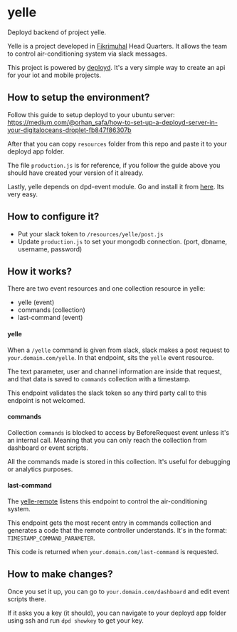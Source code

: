 # yelle
Deployd backend of project yelle.

Yelle is a project developed in [Fikrimuhal](http://fikrimuhal.com) Head Quarters. It allows the team to control air-conditioning system via slack messages.

This project is powered by [deployd](http://deployd.com). It's a very simple way to create an api for your iot and mobile projects.

## How to setup the environment?
Follow this guide to setup deployd to your ubuntu server:
https://medium.com/@orhan_safa/how-to-set-up-a-deployd-server-in-your-digitaloceans-droplet-fb847f86307b

After that you can copy `resources` folder from this repo and paste it to your deployd app folder.

The file `production.js` is for reference, if you follow the guide above you should have created your version of it already.

Lastly, yelle depends on dpd-event module. Go and install it from [here](https://github.com/deployd/dpd-event). Its very easy. 

## How to configure it?
* Put your slack token to `/resources/yelle/post.js`
* Update `production.js` to set your mongodb connection. (port, dbname, username, password)


## How it works?
There are two event resources and one collection resource in yelle:
* yelle (event)
* commands (collection)
* last-command (event)

#### yelle
When a `/yelle` command is given from slack, slack makes a post request to `your.domain.com/yelle`. In that endpoint, sits the `yelle` event resource. 

The text parameter, user and channel information are inside that request, and that data is saved to `commands` collection with a timestamp.

This endpoint validates the slack token so any third party call to this endpoint is not welcomed.

#### commands
Collection `commands` is blocked to access by BeforeRequest event unless it's an internal call. Meaning that you can only reach the collection from dashboard or event scripts.

All the commands made is stored in this collection. It's useful for debugging or analytics purposes.

#### last-command
The [yelle-remote](http://github.com/safaorhan/yelle-remote) listens this endpoint to control the air-conditioning system.

This endpoint gets the most recent entry in commands collection and generates a code that the remote controller understands. It's in the format: `TIMESTAMP_COMMAND_PARAMETER`.

This code is returned when `your.domain.com/last-command` is requested.


## How to make changes?

Once you set it up, you can go to `your.domain.com/dashboard` and edit event scripts there.

If it asks you a key (it should), you can navigate to your deployd app folder using ssh and run `dpd showkey` to get your key.

